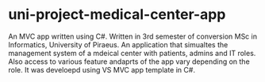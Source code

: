 # uni-project-medical-center-app
An MVC app written using C#. Written in 3rd semester of conversion MSc in Informatics, University of Piraeus.
An application that simualtes the management system of a mdeical center with patients, admins and IT roles.
Also access to various feature andaprts of the app vary depending on the role.
It was develoepd using VS MVC app template in C#.
